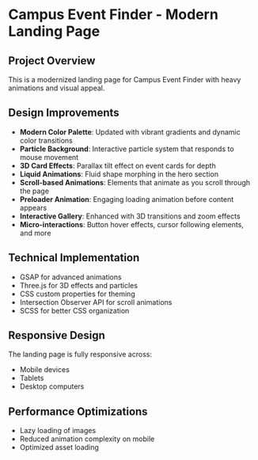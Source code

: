 # Campus Event Finder - Modern Landing Page

## Project Overview
This is a modernized landing page for Campus Event Finder with heavy animations and visual appeal.

## Design Improvements
- **Modern Color Palette**: Updated with vibrant gradients and dynamic color transitions
- **Particle Background**: Interactive particle system that responds to mouse movement
- **3D Card Effects**: Parallax tilt effect on event cards for depth
- **Liquid Animations**: Fluid shape morphing in the hero section
- **Scroll-based Animations**: Elements that animate as you scroll through the page
- **Preloader Animation**: Engaging loading animation before content appears
- **Interactive Gallery**: Enhanced with 3D transitions and zoom effects
- **Micro-interactions**: Button hover effects, cursor following elements, and more

## Technical Implementation
- GSAP for advanced animations
- Three.js for 3D effects and particles
- CSS custom properties for theming
- Intersection Observer API for scroll animations
- SCSS for better CSS organization

## Responsive Design
The landing page is fully responsive across:
- Mobile devices
- Tablets
- Desktop computers

## Performance Optimizations
- Lazy loading of images
- Reduced animation complexity on mobile
- Optimized asset loading 